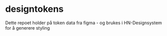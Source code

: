 # designtokens

Dette repoet holder på token data fra figma - og brukes i HN-Designsystem for å generere styling
